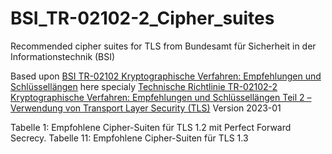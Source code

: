 # BSI_TR-02102-2_Cipher_suites
Recommended cipher suites for TLS from Bundesamt für Sicherheit in der Informationstechnik (BSI)

Based upon [BSI TR-02102 Kryptographische Verfahren: Empfehlungen und Schlüssellängen][1] here specialy [Technische Richtlinie TR-02102-2 Kryptographische Verfahren: Empfehlungen und Schlüssellängen Teil 2 – Verwendung von Transport Layer Security (TLS)][2] Version 2023-01

Tabelle 1: Empfohlene Cipher-Suiten für TLS 1.2 mit Perfect Forward Secrecy.
Tabelle 11: Empfohlene Cipher-Suiten für TLS 1.3

[1]:https://www.bsi.bund.de/DE/Themen/Unternehmen-und-Organisationen/Standards-und-Zertifizierung/Technische-Richtlinien/TR-nach-Thema-sortiert/tr02102/tr02102_node.html
[2]:https://www.bsi.bund.de/SharedDocs/Downloads/DE/BSI/Publikationen/TechnischeRichtlinien/TR02102/BSI-TR-02102-2.pdf?__blob=publicationFile&v=6
